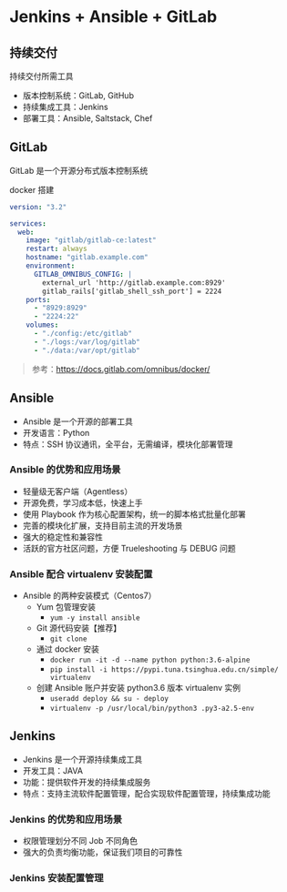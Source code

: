 # Jenkins + Ansible + GitLab

## 持续交付

持续交付所需工具

- 版本控制系统：GitLab, GitHub
- 持续集成工具：Jenkins
- 部署工具：Ansible, Saltstack, Chef

## GitLab

GitLab 是一个开源分布式版本控制系统

docker 搭建

```yml
version: "3.2"

services:
  web:
    image: "gitlab/gitlab-ce:latest"
    restart: always
    hostname: "gitlab.example.com"
    environment:
      GITLAB_OMNIBUS_CONFIG: |
        external_url 'http://gitlab.example.com:8929'
        gitlab_rails['gitlab_shell_ssh_port'] = 2224
    ports:
      - "8929:8929"
      - "2224:22"
    volumes:
      - "./config:/etc/gitlab"
      - "./logs:/var/log/gitlab"
      - "./data:/var/opt/gitlab"
```

> 参考：https://docs.gitlab.com/omnibus/docker/

## Ansible

- Ansible 是一个开源的部署工具
- 开发语言：Python
- 特点：SSH 协议通讯，全平台，无需编译，模块化部署管理

### Ansible 的优势和应用场景

- 轻量级无客户端（Agentless）
- 开源免费，学习成本低，快速上手
- 使用 Playbook 作为核心配置架构，统一的脚本格式批量化部署
- 完善的模块化扩展，支持目前主流的开发场景
- 强大的稳定性和兼容性
- 活跃的官方社区问题，方便 Trueleshooting 与 DEBUG 问题

### Ansible 配合 virtualenv 安装配置

- Ansible 的两种安装模式（Centos7）
  - Yum 包管理安装
    - `yum -y install ansible`
  - Git 源代码安装【推荐】
    - `git clone`
  - 通过 docker 安装
    - `docker run -it -d --name python python:3.6-alpine`
    - `pip install -i https://pypi.tuna.tsinghua.edu.cn/simple/ virtualenv`
  - 创建 Ansible 账户并安装 python3.6 版本 virtualenv 实例
    - `useradd deploy && su - deploy`
    - `virtualenv -p /usr/local/bin/python3 .py3-a2.5-env`

## Jenkins

- Jenkins 是一个开源持续集成工具
- 开发工具：JAVA
- 功能：提供软件开发的持续集成服务
- 特点：支持主流软件配置管理，配合实现软件配置管理，持续集成功能

### Jenkins 的优势和应用场景

- 权限管理划分不同 Job 不同角色
- 强大的负责均衡功能，保证我们项目的可靠性

### Jenkins 安装配置管理
